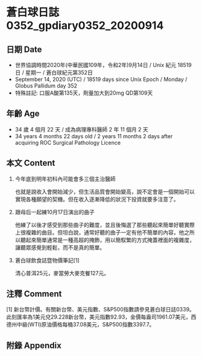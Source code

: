 [_metadata_:encoding]: - "utf-8"
[_metadata_:language]: - "zh-Hant-TW"
[_metadata_:fileformat]: - "markdown"
[_metadata_:MIME_type]: - "text/plain"
[_metadata_:markdown_version]: - "commonmark version 0.29"
[_metadata_:markdown_spec]: - "https://spec.commonmark.org/0.29/"

# 蒼白球日誌0352_gpdiary0352_20200914 #

## 日期 Date ##

* 世界協調時間2020年(中華民國109年，令和2年)9月14日 / Unix 紀元 18519 日 / 星期一 / 蒼白球紀元第352日
* September 14, 2020 (UTC) / 18519 days since Unix Epoch / Monday / Globus Pallidum day 352
* 特殊註記: 口服A酸第135天，劑量加大到20mg QD第109天

## 年齡 Age ##

* 34 歲 4 個月 22 天 / 成為病理專科醫師 2 年 11 個月 2 天
* 34 years 4 months 22 days old / 2 years 11 months 2 days after acquiring ROC Surgical Pathology Licence

## 本文 Content ##

1. 今年底到明年初科內可能會多三個主治醫師

    也就是說收入會開始減少，但生活品質會開始變高，說不定會是一個開始可以實現各種願望的契機。但在收入逐漸降低的狀況下投資就要多注意了。

2. 跟母后一起練10月17日演出的曲子

    他練了以後才感受到那些曲子的難度，並且後悔選了那些聽起來簡單好聽實際上很複雜的曲目。但坦白說，通常好聽的曲子一定有他不簡單的內容，他之所以聽起來簡單通常是一種高超的掩飾，用以簡馭繁的方式掩蓋裡面的複雜度，讓聽眾感覺到輕鬆，而不是真的簡單。

3. 蒼白球飲食誌暨物價筆記[1]

    清心普洱25元，麥當勞大麥克餐127元。    

## 注釋 Comment ##

[1] 新台幣計價。有關新台幣、美元指數、S&P500指數請參見蒼白球日誌0339。此刻匯率為1美元兌29.228新台幣，美元指數92.93，金價每盎司1961.07美元，西德州中級(WTI)原油價格每桶37.08美元，S&P500指數3397.7。

## 附錄 Appendix ##
